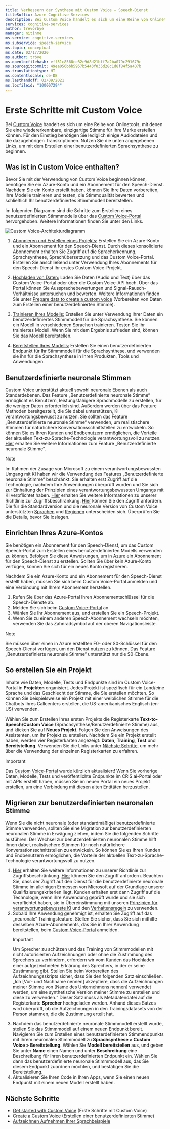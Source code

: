```yaml
---
title: Verbessern der Synthese mit Custom Voice – Speech-Dienst
titleSuffix: Azure Cognitive Services
description: Bei Custom Voice handelt es sich um eine Reihe von Onlinetools, mit denen Sie eine wiedererkennbare, einzigartige Stimme für Ihre Marke erstellen können. Für den Einstieg benötigen Sie lediglich einige Audiodateien und die dazugehörigen Transkriptionen. Nutzen Sie die unten angegebenen Links, um mit der Erstellung einer benutzerdefinierten Spracherkennung zu beginnen.
services: cognitive-services
author: trevorbye
manager: nitinme
ms.service: cognitive-services
ms.subservice: speech-service
ms.topic: conceptual
ms.date: 02/17/2020
ms.author: trbye
ms.openlocfilehash: eff51c8568ce82c9d8d21bff7a2ba079c291679c
ms.sourcegitcommit: 49ea056bbb5957b5443f035d28c1d8f84f5a407b
ms.translationtype: HT
ms.contentlocale: de-DE
ms.lasthandoff: 02/09/2021
ms.locfileid: "100007294"
---
```

# <a name="get-started-with-custom-voice"></a>Erste Schritte mit Custom Voice

Bei [Custom Voice](https://aka.ms/customvoice) handelt es sich um eine Reihe von Onlinetools, mit denen Sie eine wiedererkennbare, einzigartige Stimme für Ihre Marke erstellen können. Für den Einstieg benötigen Sie lediglich einige Audiodateien und die dazugehörigen Transkriptionen. Nutzen Sie die unten angegebenen Links, um mit dem Erstellen einer benutzerdefinierten Sprachsynthese zu beginnen.

## <a name="whats-in-custom-voice"></a>Was ist in Custom Voice enthalten?

Bevor Sie mit der Verwendung von Custom Voice beginnen können, benötigen Sie ein Azure-Konto und ein Abonnement für den Speech-Dienst. Nachdem Sie ein Konto erstellt haben, können Sie Ihre Daten vorbereiten, Ihre Modelle trainieren und testen, die Stimmqualität bewerten und schließlich Ihr benutzerdefiniertes Stimmmodell bereitstellen.

Im folgenden Diagramm sind die Schritte zum Erstellen eines benutzerdefinierten Stimmmodells über das [Custom Voice-Portal](https://aka.ms/customvoice) hervorgehoben. Weitere Informationen finden Sie unter den Links.

![Custom Voice-Architekturdiagramm](media/custom-voice/custom-voice-diagram.png)

1. [Abonnieren und Erstellen eines Projekts:](#set-up-your-azure-account) Erstellen Sie ein Azure-Konto und ein Abonnement für den Speech-Dienst. Durch dieses konsolidierte Abonnement erhalten Sie Zugriff auf die Spracherkennung, Sprachsynthese, Sprachübersetzung und das Custom Voice-Portal. Erstellen Sie anschließend unter Verwendung Ihres Abonnements für den Speech-Dienst Ihr erstes Custom Voice-Projekt.

2. [Hochladen von Daten:](how-to-custom-voice-create-voice.md#upload-your-datasets) Laden Sie Daten (Audio und Text) über das Custom Voice-Portal oder über die Custom Voice-API hoch. Über das Portal können Sie Aussprachebewertungen und Signal-Rausch-Verhältnisse untersuchen und bewerten. Weitere Informationen finden Sie unter [Prepare data to create a custom voice](how-to-custom-voice-prepare-data.md) (Vorbereiten von Daten zum Erstellen einer benutzerdefinierten Stimme).

3. [Trainieren Ihres Modells:](how-to-custom-voice-create-voice.md#build-your-custom-voice-model) Erstellen Sie unter Verwendung Ihrer Daten ein benutzerdefiniertes Stimmmodell für die Sprachsynthese. Sie können ein Modell in verschiedenen Sprachen trainieren. Testen Sie Ihr trainiertes Modell. Wenn Sie mit dem Ergebnis zufrieden sind, können Sie das Modell bereitstellen.

4. [Bereitstellen Ihres Modells:](how-to-custom-voice-create-voice.md#create-and-use-a-custom-voice-endpoint) Erstellen Sie einen benutzerdefinierten Endpunkt für Ihr Stimmmodell für die Sprachsynthese, und verwenden sie ihn für die Sprachsynthese in Ihren Produkten, Tools und Anwendungen.

## <a name="custom-neural-voices"></a>Benutzerdefinierte neuronale Stimmen

Custom Voice unterstützt aktuell sowohl neuronale Ebenen als auch Standardebenen. Das Feature „Benutzerdefinierte neuronale Stimme“ ermöglicht es Benutzern, leistungsfähigere Sprachmodelle zu erstellen, für die weniger Daten erforderlich sind. Außerdem werden über das Feature Methoden bereitgestellt, die Sie dabei unterstützen, KI verantwortungsbewusst zu nutzen. Sie sollten das Feature „Benutzerdefinierte neuronale Stimme“ verwenden, um realistischere Stimmen für natürlichere Konversationsschnittstellen zu entwickeln. So können Sie es Ihren Kunden und Endbenutzern ermöglichen, die Vorteile der aktuellen Text-zu-Sprache-Technologie verantwortungsvoll zu nutzen. [Hier](https://aka.ms/CNV-Transparency-Note) erhalten Sie weitere Informationen zum Feature „Benutzerdefinierte neuronale Stimme“. 

> [!NOTE]
> Im Rahmen der Zusage von Microsoft zu einem verantwortungsbewussten Umgang mit KI haben wir die Verwendung des Features „Benutzerdefinierte neuronale Stimme“ beschränkt. Sie erhalten erst Zugriff auf die Technologie, nachdem Ihre Anwendungen überprüft wurden und Sie sich zur Einhaltung der Prinzipien eines verantwortungsbewussten Umgangs mit KI verpflichtet haben. [Hier](https://aka.ms/gating-overview) erhalten Sie weitere Informationen zu unserer Richtlinie zur Zugriffsbeschränkung. [Hier](https://aka.ms/customneural) können Sie den Zugriff anfordern. Die für die Standardversion und die neuronale Version von Custom Voice unterstützten [Sprachen](language-support.md#customization) und [Regionen](regions.md#custom-voices) unterscheiden sich. Überprüfen Sie die Details, bevor Sie loslegen.  

## <a name="set-up-your-azure-account"></a>Einrichten Ihres Azure-Kontos

Sie benötigen ein Abonnement für den Speech-Dienst, um das Custom Speech-Portal zum Erstellen eines benutzerdefinierten Modells verwenden zu können. Befolgen Sie diese Anweisungen, um in Azure ein Abonnement für den Speech-Dienst zu erstellen. Sollten Sie über kein Azure-Konto verfügen, können Sie sich für ein neues Konto registrieren.  

Nachdem Sie ein Azure-Konto und ein Abonnement für den Speech-Dienst erstellt haben, müssen Sie sich beim Custom Voice-Portal anmelden und eine Verbindung mit Ihrem Abonnement herstellen.

1. Rufen Sie über das Azure-Portal Ihren Abonnementschlüssel für die Speech-Dienste ab.
2. Melden Sie sich beim [Custom Voice-Portal](https://aka.ms/custom-voice) an.
3. Wählen Sie Ihr Abonnement aus, und erstellen Sie ein Speech-Projekt.
4. Wenn Sie zu einem anderen Speech-Abonnement wechseln möchten, verwenden Sie das Zahnradsymbol auf der oberen Navigationsleiste.

> [!NOTE]
> Sie müssen über einen in Azure erstellten F0- oder S0-Schlüssel für den Speech-Dienst verfügen, um den Dienst nutzen zu können. Das Feature „Benutzerdefinierte neuronale Stimme“ unterstützt nur die S0-Ebene. 

## <a name="how-to-create-a-project"></a>So erstellen Sie ein Projekt

Inhalte wie Daten, Modelle, Tests und Endpunkte sind im Custom Voice-Portal in **Projekten** organisiert. Jedes Projekt ist spezifisch für ein Land/eine Sprache und das Geschlecht der Stimme, die Sie erstellen möchten. So können Sie beispielsweise ein Projekt mit einer weiblichen Stimme für die Chatbots Ihres Callcenters erstellen, die US-amerikanisches Englisch (en-US) verwenden.

Wählen Sie zum Erstellen Ihres ersten Projekts die Registerkarte **Text-to-Speech/Custom Voice** (Sprachsynthese/Benutzerdefinierte Stimme) aus, und klicken Sie auf **Neues Projekt**. Folgen Sie den Anweisungen des Assistenten, um Ihr Projekt zu erstellen. Nachdem Sie ein Projekt erstellt haben, werden vier Registerkarten angezeigt: **Daten**, **Training**, **Test** und **Bereitstellung**. Verwenden Sie die Links unter [Nächste Schritte](#next-steps), um mehr über die Verwendung der einzelnen Registerkarten zu erfahren.

> [!IMPORTANT]
> Das [Custom Voice-Portal](https://aka.ms/custom-voice) wurde kürzlich aktualisiert! Wenn Sie vorherige Daten, Modelle, Tests und veröffentlichte Endpunkte im CRIS.ai-Portal oder mit APIs erstellt haben, müssen Sie im neuen Portal ein neues Projekt erstellen, um eine Verbindung mit diesen alten Entitäten herzustellen.

## <a name="how-to-migrate-to-custom-neural-voice"></a>Migrieren zur benutzerdefinierten neuronalen Stimme

Wenn Sie die nicht neuronale (oder standardmäßige) benutzerdefinierte Stimme verwenden, sollten Sie eine Migration zur benutzerdefinierten neuronalen Stimme in Erwägung ziehen, indem Sie die folgenden Schritte ausführen. Der Wechsel zur benutzerdefinierten neuronalen Stimme hilft Ihnen dabei, realistischere Stimmen für noch natürlichere Konversationsschnittstellen zu entwickeln. So können Sie es Ihren Kunden und Endbenutzern ermöglichen, die Vorteile der aktuellen Text-zu-Sprache-Technologie verantwortungsvoll zu nutzen. 

1. [Hier](https://aka.ms/gating-overview) erhalten Sie weitere Informationen zu unserer Richtlinie zur Zugriffsbeschränkung. [Hier](https://aka.ms/customneural) können Sie den Zugriff anfordern. Beachten Sie, dass der Zugriff auf den Dienst für die benutzerdefinierte neuronale Stimme im alleinigen Ermessen von Microsoft auf der Grundlage unserer Qualifizierungskriterien liegt. Kunden erhalten erst dann Zugriff auf die Technologie, wenn ihre Anwendung geprüft wurde und sie sich verpflichtet haben, sie in Übereinstimmung mit unseren [Prinzipien für verantwortungsbewusste KI](https://microsoft.com/ai/responsible-ai) und den [Verhaltensregeln](https://aka.ms/custom-neural-code-of-conduct) zu verwenden. 
2. Sobald Ihre Anwendung genehmigt ist, erhalten Sie Zugriff auf das „neuronale“ Trainingsfeature. Stellen Sie sicher, dass Sie sich mithilfe desselben Azure-Abonnements, das Sie in Ihrer Anwendung bereitstellen, beim [Custom Voice-Portal](https://speech.microsoft.com/customvoice) anmelden. 
    > [!IMPORTANT]
    > Um Sprecher zu schützen und das Training von Stimmmodellen mit nicht autorisierten Aufzeichnungen oder ohne die Zustimmung des Sprechers zu verhindern, erfordern wir vom Kunden das Hochladen einer aufgezeichneten Erklärung des Sprechers, in der er seine Zustimmung gibt. Stellen Sie beim Vorbereiten des Aufzeichnungsskripts sicher, dass Sie den folgenden Satz einschließen. „Ich [Vor- und Nachname nennen] akzeptiere, dass die Aufzeichnungen meiner Stimme von [Name des Unternehmens nennen] verwendet werden, um eine synthetische Version meiner Stimme zu erstellen und diese zu verwenden.“
    > Dieser Satz muss als Metadatendatei auf die Registerkarte **Sprecher** hochgeladen werden. Anhand dieses Satzes wird überprüft, ob die Aufzeichnungen in den Trainingsdatasets von der Person stammen, die die Zustimmung erteilt hat.
3. Nachdem das benutzerdefinierte neuronale Stimmmodell erstellt wurde, stellen Sie das Stimmmodell auf einem neuen Endpunkt bereit. Navigieren Sie zum Erstellen eines benutzerdefinierten Stimmendpunkts mit Ihrem neuronalen Stimmmodell zu **Sprachsynthese > Custom Voice > Bereitstellung**. Wählen Sie **Modell bereitstellen** aus, und geben Sie unter **Name** einen Namen und unter **Beschreibung** eine Beschreibung für Ihren benutzerdefinierten Endpunkt ein. Wählen Sie dann das benutzerdefinierte neuronale Stimmmodell aus, das Sie diesem Endpunkt zuordnen möchten, und bestätigen Sie die Bereitstellung.  
4. Aktualisieren Sie Ihren Code in Ihren Apps, wenn Sie einen neuen Endpunkt mit einem neuen Modell erstellt haben. 

## <a name="next-steps"></a>Nächste Schritte

- [Get started with Custom Voice](how-to-custom-voice-prepare-data.md) (Erste Schritte mit Custom Voice)
- [Create a Custom Voice](how-to-custom-voice-create-voice.md) (Erstellen einer benutzerdefinierten Stimme)
- [Aufzeichnen Aufnehmen Ihrer Sprachbeispiele](record-custom-voice-samples.md)

